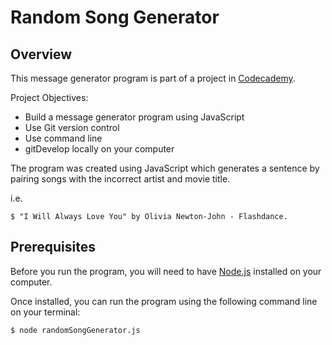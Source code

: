 # Random Song Generator

## Overview
This message generator program is part of a project in [Codecademy](https://codecademy.com.au). 

Project Objectives:
- Build a message generator program using JavaScript
- Use Git version control
- Use command line
- gitDevelop locally on your computer

The program was created using JavaScript which generates a sentence by pairing songs with the incorrect artist and movie title.

i.e.
```
$ "I Will Always Love You" by Olivia Newton-John - Flashdance.
```

## Prerequisites

Before you run the program, you will need to have [Node.js](https://nodejs.org/en/download/) installed on your computer.

Once installed, you can run the program using the following command line on your terminal:
```
$ node randomSongGenerator.js
```
